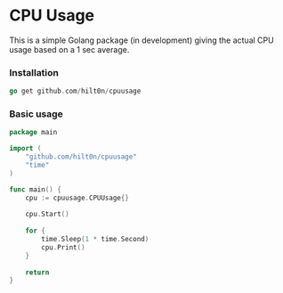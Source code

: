 # CPU Usage

This is a simple Golang package (in development) giving the actual CPU usage based on a 1 sec average.

### Installation
```go
go get github.com/hilt0n/cpuusage
```

### Basic usage
```go
package main

import (
    "github.com/hilt0n/cpuusage"
    "time"
)

func main() {
    cpu := cpuusage.CPUUsage{}
    
    cpu.Start()
    
    for {
        time.Sleep(1 * time.Second)
        cpu.Print()    
    } 
    
	return
}
```
